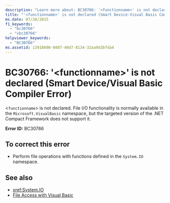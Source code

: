 ```yaml
---
description: "Learn more about: BC30766: '<functionname>' is not declared (Smart Device/Visual Basic Compiler Error)"
title: "'<functionname>' is not declared (Smart Device-Visual Basic Compiler Error)"
ms.date: 07/20/2015
f1_keywords:
  - "bc30766"
  - "vbc30766"
helpviewer_keywords:
  - "BC30766"
ms.assetid: 13918600-6087-40d7-8134-32aa9d3bfda4
---
```

# BC30766: '\<functionname>' is not declared (Smart Device/Visual Basic Compiler Error)

<`functionname`> is not declared. File I/O functionality is normally available in the `Microsoft.VisualBasic` namespace, but the targeted version of the .NET Compact Framework does not support it.

 **Error ID:** BC30766

## To correct this error

- Perform file operations with functions defined in the `System.IO` namespace.

## See also

- <xref:System.IO>
- [File Access with Visual Basic](../../developing-apps/programming/drives-directories-files/file-access.md)
